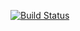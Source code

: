 [![Build Status](https://travis-ci.org/AnzhelikaLisenkova/lab05.svg?branch=master)](https://travis-ci.org/AnzhelikaLisenkova/lab05)
